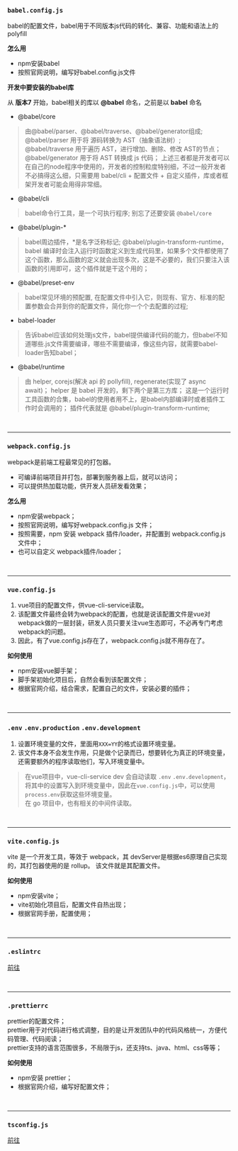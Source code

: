 ### `babel.config.js`
babel的配置文件，babel用于不同版本js代码的转化、兼容、功能和语法上的polyfill  

**怎么用**
* npm安装babel
* 按照官网说明，编写好babel.config.js文件

**开发中要安装的babel库**

从 **版本7** 开始，babel相关的库以 **@babel** 命名，之前是以 **babel** 命名

* @babel/core
> 由@babel/parser、@babel/traverse、@babel/generator组成;
> @babel/parser 用于将 源码转换为 AST（抽象语法树）;
> @babel/traverse 用于遍历 AST，进行增加、删除、修改 AST的节点；
> @babel/generator 用于将 AST 转换成 js 代码；
> 上述三者都是开发者可以在自己的node程序中使用的，开发者的控制粒度特别细，不过一般开发者不必搞得这么细，只需要用 babel/cli + 配置文件 + 自定义插件，库或者框架开发者可能会用得非常细。

* @babel/cli
> babel命令行工具，是一个可执行程序;
> 别忘了还要安装 `@babel/core`

* @babel/plugin-*
> babel周边插件，*是名字泛称标记;
> @babel/plugin-transform-runtime，babel 编译时会注入运行时函数定义到生成代码里，如果多个文件都使用了这个函数，那么函数的定义就会出现多次，这是不必要的，我们只要注入该函数的引用即可，这个插件就是干这个用的；

* @babel/preset-env
> babel常见环境的预配置, 在配置文件中引入它，则现有、官方、标准的配置参数会合并到你的配置文件，简化你一个个去配置的过程;

* babel-loader
> 告诉babel应该如何处理js文件，babel提供编译代码的能力，但babel不知道哪些.js文件需要编译，哪些不需要编译，像这些内容，就需要babel-loader告知babel；

* @babel/runtime
> 由 helper, corejs(解决 api 的 pollyfill), regenerate(实现了 async await)；
> helper 是 babel 开发的，剩下两个是第三方库；
> 这是一个运行时工具函数的合集，babel的使用者用不上，是babel内部编译时或者插件工作时会调用的；
> 插件代表就是 @babel/plugin-transform-runtime;

<br>

---

### `webpack.config.js`
webpack是前端工程最常见的打包器。
* 可编译前端项目并打包，部署到服务器上后，就可以访问；
* 可以提供热加载功能，供开发人员研发看效果；
  
**怎么用**
* npm安装webpack；
* 按照官网说明，编写好webpack.config.js 文件；
* 按照需要，npm 安装 webpack 插件/loader，并配置到 webpack.config.js 文件中；
* 也可以自定义 webpack插件/loader；

<br>

---

### `vue.config.js`
1. vue项目的配置文件，供vue-cli-service读取。  
2. 该配置文件最终会转为webpack的配置，也就是说该配置文件是vue对webpack做的一层封装，研发人员只要关注vue生态即可，不必再专门考虑webpack的问题。  
3. 因此，有了vue.config.js存在了，webpack.config.js就不用存在了。

**如何使用**
* npm安装vue脚手架；
* 脚手架初始化项目后，自然会看到该配置文件；
* 根据官网介绍，结合需求，配置自己的文件，安装必要的插件；
  
<br>

---

### `.env` `.env.production` `.env.development`
1. 设置环境变量的文件，里面用`XXX=YY`的格式设置环境变量。  
2. 该文件本身不会发生作用，只是做个记录而已，想要转化为真正的环境变量，还需要额外的程序读取他们，写入环境变量中。  
> 在vue项目中，vue-cli-service dev 会自动读取 `.env` `.env.development`，将其中的设置写入到环境变量中，因此在`vue.config.js`中，可以使用 `process.env`获取这些环境变量。  
> 在 go 项目中，也有相关的中间件读取。

<br>

---

### `vite.config.js`
vite 是一个开发工具，等效于 webpack，其 devServer是根据es6原理自己实现的，其打包器使用的是 rollup。 该文件就是其配置文件。

**如何使用**
* npm安装vite；
* vite初始化项目后，配置文件自热出现；
* 根据官网手册，配置使用；
  
<br>

---

### `.eslintrc`
[前往](./eslint%E9%85%8D%E7%BD%AE%E6%96%87%E4%BB%B6.md) 

<br>

---

### `.prettierrc`
prettier的配置文件；  
prettier用于对代码进行格式调整，目的是让开发团队中的代码风格统一，方便代码管理、代码阅读；  
prettier支持的语言范围很多，不局限于js，还支持ts、java、html、css等等；

**如何使用** 
* npm安装 prettier；
* 根据官网介绍，编写好配置文件；

<br>

---

### `tsconfig.js`
[前往](./tsconfig%E9%85%8D%E7%BD%AE%E6%96%87%E4%BB%B6.md)
